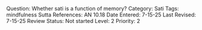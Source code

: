 Question: Whether sati is a function of memory?
Category: Sati
Tags: mindfulness
Sutta References: AN 10.18
Date Entered: 7-15-25
Last Revised: 7-15-25
Review Status: Not started
Level: 2
Priority: 2
